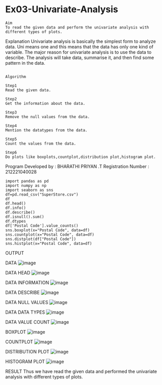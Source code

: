 # Ex03-Univariate-Analysis
~~~
Aim
To read the given data and perform the univariate analysis with different types of plots.

~~~

Explanation
Univariate analysis is basically the simplest form to analyze data. Uni means one and this means that the data has only one kind of variable. The major reason for univariate analysis is to use the data to describe. The analysis will take data, summarise it, and then find some pattern in the data.


~~~

Algorithm

Step1
Read the given data.

Step2
Get the information about the data.

Step3
Remove the null values from the data.

Step4
Mention the datatypes from the data.

Step5
Count the values from the data.

Step6
Do plots like boxplots,countplot,distribution plot,histogram plot.

~~~

Program
Developed by : BHARATHI PRIYAN .T
Registration Number : 212221040028

~~~
import pandas as pd
import numpy as np
import seaborn as sns
df=pd.read_csv("SuperStore.csv")
df
df.head()
df.info()
df.describe()
df.isnull().sum()
df.dtypes
df['Postal Code'].value_counts()
sns.boxplot(x="Postal Code", data=df)
sns.countplot(x="Postal Code", data=df)
sns.distplot(df["Postal Code"])
sns.histplot(x="Postal Code", data=df)
~~~







OUTPUT

DATA
![image](https://user-images.githubusercontent.com/113762012/192079149-5948351c-88b4-48df-a99b-75ca3753ecfd.png)








DATA HEAD
![image](https://user-images.githubusercontent.com/113762012/192079157-67b6b191-f368-4eb7-bdf2-35fd0e744156.png)









DATA INFORMATION
![image](https://user-images.githubusercontent.com/113762012/192079161-28496a8f-56ef-4977-890e-9ac1e0eeefce.png)










DATA DESCRIBE
![image](https://user-images.githubusercontent.com/113762012/192079172-4ecb34e9-3897-4d38-bfed-b15559ebc885.png)












DATA NULL VALUES
![image](https://user-images.githubusercontent.com/113762012/192079192-17a3d0b9-ee52-427e-bb31-0ae807c4902f.png)










DATA DATA TYPES
![image](https://user-images.githubusercontent.com/113762012/192079223-8b57b7fe-2e4b-4a6b-837a-9def178c53c8.png)










DATA VALUE COUNT
![image](https://user-images.githubusercontent.com/113762012/192079229-75408d66-3756-4a3e-8628-773e375e6e73.png)













BOXPLOT
![image](https://user-images.githubusercontent.com/113762012/192079235-d3f01e48-57dd-4771-b43d-0f69adb3b05f.png)












COUNTPLOT
![image](https://user-images.githubusercontent.com/113762012/192079132-fbb233a6-5bf2-40a3-a11e-2a36ee648496.png)












DISTRIBUTION PLOT
![image](https://user-images.githubusercontent.com/113762012/192079120-e7a4c49f-f7c2-4e2d-80dc-ca82816417ff.png)











HISTOGRAM PLOT
![image](https://user-images.githubusercontent.com/113762012/192079108-3def3f76-6fb4-46bf-a7d8-75c1c6c76cd8.png)







RESULT
Thus we have read the given data and performed the univariate analysis with different types of plots.

